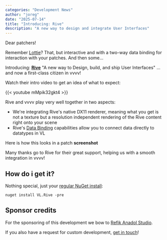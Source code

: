 ```yaml
---
categories: "Development News"
author: "joreg"
date: "2025-07-14"
title: "Introducing: Rive"
description: "A new way to design and integrate User Interfaces"
---
```


Dear patchers!

Remember [Lottie](https://vvvv.org/blog/2022/introducing-lottie/)? That, but interactive and with a two-way data binding for interaction with your patches. And then some...

Introducing: **[Rive](https://rive.app/)** "A new way to Design, build, and ship User Interfaces" ... and now a first-class citizen in vvvv!

Watch their intro video to get an idea of what to expect:

{{< youtube mMpik32gkt4 >}}

Rive and vvvv play very well together in two aspects:
- We're integrating Rive's native DX11 renderer, meaning what you get is not a texture but a resolution independent rendering of the Rive content right onto your scene
- Rive's [Data Binding](https://rive.app/docs/editor/data-binding/overview) capabilities allow you to connect data directly to datatypes in VL 

Here is how this looks in a patch 
**screenshot**

Many thanks go to Rive for their great support, helping us with a smooth integration in vvvv!

## How do i get it?

Nothing special, just your [regular NuGet install](https://thegraybook.vvvv.org/reference/hde/managing-nugets.html):

    nuget install VL.Rive -pre

## Sponsor credits

For the sponsoring of this development we bow to [Refik Anadol Studio](https://refikanadol.com/).

If you also have a request for custom development, [get in touch](mailto:devvvvs@vvvv.org)!